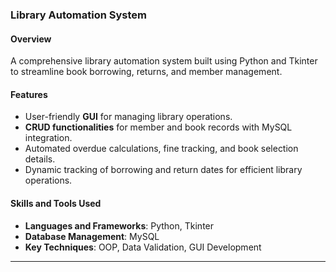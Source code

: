 ### **Library Automation System**  

#### **Overview**  
A comprehensive library automation system built using Python and Tkinter to streamline book borrowing, returns, and member management.  

#### **Features**  
- User-friendly **GUI** for managing library operations.  
- **CRUD functionalities** for member and book records with MySQL integration.  
- Automated overdue calculations, fine tracking, and book selection details.  
- Dynamic tracking of borrowing and return dates for efficient library operations.  

#### **Skills and Tools Used**  
- **Languages and Frameworks**: Python, Tkinter  
- **Database Management**: MySQL  
- **Key Techniques**: OOP, Data Validation, GUI Development  

---

